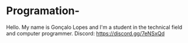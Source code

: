 # Programation-
Hello. My name is Gonçalo Lopes and I'm a student in the technical field and computer programmer.
Discord: https://discord.gg/7eNSxQd
